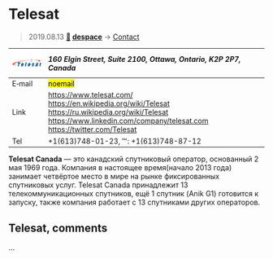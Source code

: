 # Telesat
> 2019.08.13 **[🚀](../index/index.md) [despace](index.md)** → [Contact](contact.md)

|[![](f/contact/t/telesat_logo1_thumb.png)](f/contact/t/telesat_logo1.png)|*160 Elgin Street, Suite 2100, Ottawa, Ontario, K2P 2P7, Canada*|
|:--|:--|
|E‑mail| <mark>noemail</mark> |
|Link| <https://www.telesat.com/><br> <https://en.wikipedia.org/wiki/Telesat><br> <https://ru.wikipedia.org/wiki/Telesat><br> <https://www.linkedin.com/company/telesat.com><br> <https://twitter.com/Telesat> |
|Tel| +1(613)748-01-23, ℻: +1(613)748-87-12 |

**Telesat Canada** — это канадский спутниковый оператор, основанный 2 мая 1969 года. Компания в настоящее время(начало 2013 года) занимает четвёртое место в мире на рынке фиксированных спутниковых услуг. Telesat Canada принадлежит 13 телекоммуникационных спутников, ещё 1 спутник (Anik G1) готовится к запуску, также компания работает с 13 спутниками других операторов.


<p style="page-break-after:always"> </p>

## Telesat, comments

…

